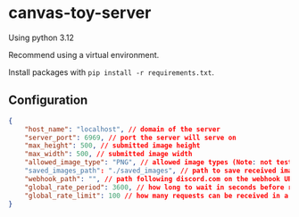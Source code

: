 # canvas-toy-server

Using python 3.12

Recommend using a virtual environment.

Install packages with `pip install -r requirements.txt`.

## Configuration
```json
{
    "host_name": "localhost", // domain of the server
    "server_port": 6969, // port the server will serve on
    "max_height": 500, // submitted image height
    "max_width": 500, // submitted image width
    "allowed_image_type": "PNG", // allowed image types (Note: not tested with anything other than PNG)
    "saved_images_path": "./saved_images", // path to save received images on
    "webhook_path": "", // path following discord.com on the webhook URL. starting at the /
    "global_rate_period": 3600, // how long to wait in seconds before removing old request timestamps from active history
    "global_rate_limit": 100 // how many requests can be received in a period before being rate limited 
}
```